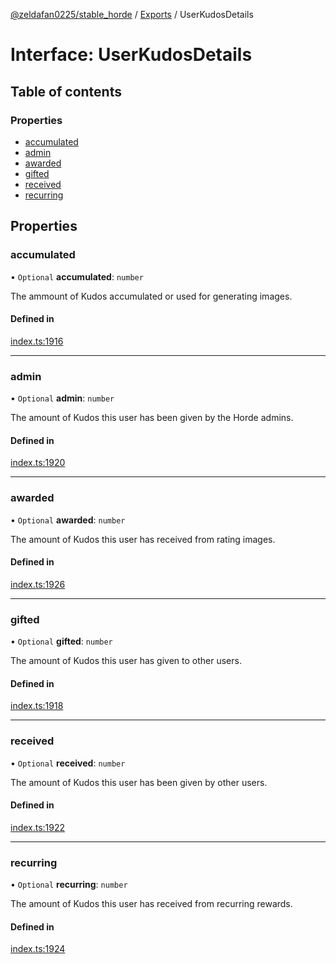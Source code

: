 [@zeldafan0225/stable_horde](../README.md) / [Exports](../modules.md) / UserKudosDetails

# Interface: UserKudosDetails

## Table of contents

### Properties

- [accumulated](UserKudosDetails.md#accumulated)
- [admin](UserKudosDetails.md#admin)
- [awarded](UserKudosDetails.md#awarded)
- [gifted](UserKudosDetails.md#gifted)
- [received](UserKudosDetails.md#received)
- [recurring](UserKudosDetails.md#recurring)

## Properties

### accumulated

• `Optional` **accumulated**: `number`

The ammount of Kudos accumulated or used for generating images.

#### Defined in

[index.ts:1916](https://github.com/ZeldaFan0225/stable_horde/blob/6d32b90/index.ts#L1916)

___

### admin

• `Optional` **admin**: `number`

The amount of Kudos this user has been given by the Horde admins.

#### Defined in

[index.ts:1920](https://github.com/ZeldaFan0225/stable_horde/blob/6d32b90/index.ts#L1920)

___

### awarded

• `Optional` **awarded**: `number`

The amount of Kudos this user has received from rating images.

#### Defined in

[index.ts:1926](https://github.com/ZeldaFan0225/stable_horde/blob/6d32b90/index.ts#L1926)

___

### gifted

• `Optional` **gifted**: `number`

The amount of Kudos this user has given to other users.

#### Defined in

[index.ts:1918](https://github.com/ZeldaFan0225/stable_horde/blob/6d32b90/index.ts#L1918)

___

### received

• `Optional` **received**: `number`

The amount of Kudos this user has been given by other users.

#### Defined in

[index.ts:1922](https://github.com/ZeldaFan0225/stable_horde/blob/6d32b90/index.ts#L1922)

___

### recurring

• `Optional` **recurring**: `number`

The amount of Kudos this user has received from recurring rewards.

#### Defined in

[index.ts:1924](https://github.com/ZeldaFan0225/stable_horde/blob/6d32b90/index.ts#L1924)
